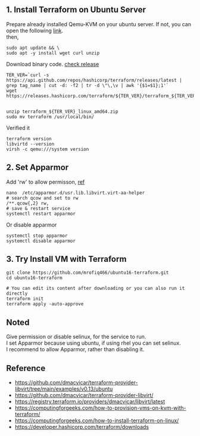 ## 1. Install Terraform on Ubuntu Server
Prepare already installed Qemu-KVM on your ubuntu server. If not, you can open the following [link](../manual/).<br>
then,
```
sudo apt update && \
sudo apt -y install wget curl unzip
```
Download binary code. [check release](https://github.com/hashicorp/terraform/releases)
```
TER_VER=`curl -s https://api.github.com/repos/hashicorp/terraform/releases/latest | grep tag_name | cut -d: -f2 | tr -d \"\,\v | awk '{$1=$1};1'`
wget https://releases.hashicorp.com/terraform/${TER_VER}/terraform_${TER_VER}_linux_amd64.zip


unzip terraform_${TER_VER}_linux_amd64.zip
sudo mv terraform /usr/local/bin/
```
Verified it
```
terraform version
libvirtd --version
virsh -c qemu:///system version
```
## 2. Set Apparmor
Add 'rw' to allow permisson, [ref](https://documentation.suse.com/sles/12-SP5/html/SLES-all/cha-apparmor-profiles.html#:~:text=File%20permission%20access%20modes%20consist%20of%20combinations%20of%20the%20following%20modes%3A)
```
nano  /etc/apparmor.d/usr.lib.libvirt.virt-aa-helper
# search qcow and set to rw
/**.qcow{,2} rw,
# save & restart service
systemctl restart apparmor
```
Or disable apparmor
```
systemctl stop apparmor
systemctl disable apparmor
```

## 3. Try Install VM with Terraform
```
git clone https://github.com/mrofiq466/ubuntu16-terraform.git
cd ubuntu16-terraform

# You can edit its content after downloading or you can also run it directly
terraform init
terraform apply -auto-approve
```

## Noted
Give permission or disable selinux, for the service to run.<br>
I set Apparmor because using ubuntu, if using rhel you can set selinux.<br>
I recommend to allow Apparmor, rather than disabling it.

## Reference
- https://github.com/dmacvicar/terraform-provider-libvirt/tree/main/examples/v0.13/ubuntu
- https://github.com/dmacvicar/terraform-provider-libvirt/
- https://registry.terraform.io/providers/dmacvicar/libvirt/latest
- https://computingforgeeks.com/how-to-provision-vms-on-kvm-with-terraform/
- https://computingforgeeks.com/how-to-install-terraform-on-linux/
- https://developer.hashicorp.com/terraform/downloads
